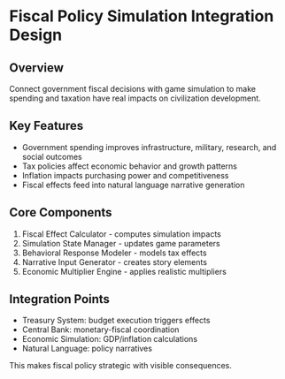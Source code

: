 # Fiscal Policy Simulation Integration Design

## Overview
Connect government fiscal decisions with game simulation to make spending and taxation have real impacts on civilization development.

## Key Features
- Government spending improves infrastructure, military, research, and social outcomes
- Tax policies affect economic behavior and growth patterns  
- Inflation impacts purchasing power and competitiveness
- Fiscal effects feed into natural language narrative generation

## Core Components
1. Fiscal Effect Calculator - computes simulation impacts
2. Simulation State Manager - updates game parameters
3. Behavioral Response Modeler - models tax effects
4. Narrative Input Generator - creates story elements
5. Economic Multiplier Engine - applies realistic multipliers

## Integration Points
- Treasury System: budget execution triggers effects
- Central Bank: monetary-fiscal coordination
- Economic Simulation: GDP/inflation calculations
- Natural Language: policy narratives

This makes fiscal policy strategic with visible consequences.
